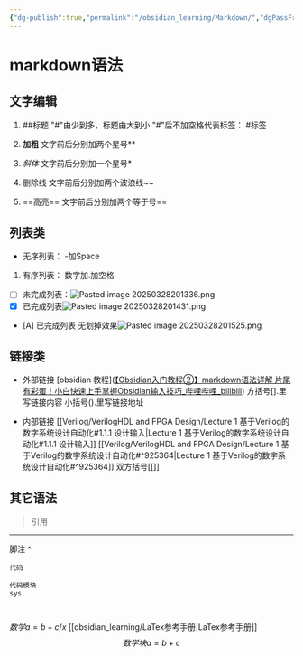 ```yaml
---
{"dg-publish":true,"permalink":"/obsidian_learning/Markdown/","dgPassFrontmatter":true}
---
```


# markdown语法
## 文字编辑

1. ##标题
	"#"由少到多，标题由大到小
	"#"后不加空格代表标签：
	#标签
	
2. **加粗**
	文字前后分别加两个星号**

3. *斜体*
	文字前后分别加一个星号*

4. ~~删除线~~
	文字前后分别加两个波浪线~~

5. ==高亮==
	文字前后分别加两个等于号==

## 列表类
- 无序列表： -加Space

1. 有序列表：  数字加.加空格

- [ ] 未完成列表：![Pasted image 20250328201336.png](/img/user/attachment_manager/Pasted%20image%2020250328201336.png)
- [x]  已完成列表![Pasted image 20250328201431.png](/img/user/attachment_manager/Pasted%20image%2020250328201431.png)
- [A] 已完成列表 无划掉效果![Pasted image 20250328201525.png](/img/user/attachment_manager/Pasted%20image%2020250328201525.png)

## 链接类

- 外部链接
	[obsidian 教程]([【Obsidian入门教程②】markdown语法详解 片尾有彩蛋！小白快速上手掌握Obsidian输入技巧_哔哩哔哩_bilibili](https://www.bilibili.com/video/BV1Uw41177M7?spm_id_from=333.788.videopod.sections&vd_source=583ce01e748687f1ad53735481106fde))
	方括号[].里写链接内容 小括号().里写链接地址

- 内部链接
	[[Verilog/VerilogHDL and FPGA Design/Lecture 1 基于Verilog的数字系统设计自动化#1.1.1 设计输入\|Lecture 1 基于Verilog的数字系统设计自动化#1.1.1 设计输入]] 
	[[Verilog/VerilogHDL and FPGA Design/Lecture 1 基于Verilog的数字系统设计自动化#^925364\|Lecture 1 基于Verilog的数字系统设计自动化#^925364]]
	双方括号[[]]

## 其它语法

> 引用

---



脚注 ^

`代码`

```
代码模块
sys



```

$数学 a=b+c/x$
[[obsidian_learning/LaTex参考手册\|LaTex参考手册]]
$$
数学块 a = b + c
$$

